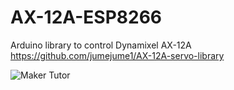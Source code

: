 # AX-12A-ESP8266

Arduino library to control Dynamixel AX-12A
https://github.com/jumejume1/AX-12A-servo-library

![Maker Tutor](https://4.bp.blogspot.com/-86dE-3eEZts/W8l87mROgdI/AAAAAAABL2s/x-neoYUOEI4116yHHbAozHmYShUEWV0lwCLcBGAs/s640/Screen%2BShot%2B2561-10-19%2Bat%2B13.40.48.png)

